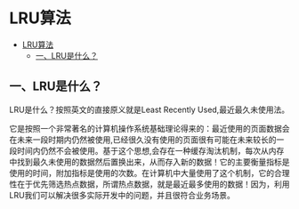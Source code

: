 # LRU算法

- [LRU算法](#lru%e7%ae%97%e6%b3%95)
  - [一、LRU是什么？](#%e4%b8%80lru%e6%98%af%e4%bb%80%e4%b9%88)

## 一、LRU是什么？

LRU是什么？按照英文的直接原义就是Least Recently Used,最近最久未使用法。

它是按照一个非常著名的计算机操作系统基础理论得来的：最近使用的页面数据会在未来一段时期内仍然被使用,已经很久没有使用的页面很有可能在未来较长的一段时间内仍然不会被使用。基于这个思想,会存在一种缓存淘汰机制，每次从内存中找到最久未使用的数据然后置换出来，从而存入新的数据！它的主要衡量指标是使用的时间，附加指标是使用的次数。在计算机中大量使用了这个机制，它的合理性在于优先筛选热点数据，所谓热点数据，就是最近最多使用的数据！因为，利用LRU我们可以解决很多实际开发中的问题，并且很符合业务场景。
